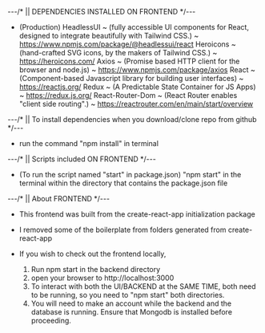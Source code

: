 ---/* || DEPENDENCIES INSTALLED ON FRONTEND */---

- (Production)
HeadlessUI ~ (fully accessible UI components for React, designed to integrate beautifully with Tailwind CSS.) ~ https://www.npmjs.com/package/@headlessui/react 
Heroicons ~ (hand-crafted SVG icons, by the makers of Tailwind CSS.) ~ https://heroicons.com/ 
Axios ~ (Promise based HTTP client for the browser and node.js) ~ https://www.npmjs.com/package/axios
React ~ (Component-based Javascript library for building user interfaces) ~ https://reactjs.org/ 
Redux ~ (A Predictable State Container for JS Apps) ~ https://redux.js.org/ 
React-Router-Dom ~ (React Router enables "client side routing".) ~ https://reactrouter.com/en/main/start/overview 

---/* || To install dependencies when you download/clone repo from github */---

- run the command "npm install" in terminal 

---/* || Scripts included ON FRONTEND */---

- (To run the script named "start" in package.json)
"npm start" in the terminal within the directory that contains the package.json file 

---/* || About FRONTEND */---

- This frontend was built from the create-react-app initialization package
- I removed some of the boilerplate from folders generated from create-react-app

- If you wish to check out the frontend locally,
    1. Run npm start in the backend directory
    2. open your browser to http://localhost:3000
    3. To interact with both the UI/BACKEND at the SAME TIME, both need to be running, so you need to "npm start" both directories.
    4. You will need to make an account while the backend and the database is running. Ensure that Mongodb is installed before proceeding. 